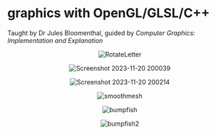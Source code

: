 # graphics with OpenGL/GLSL/C++
Taught by Dr Jules Bloomenthal, guided by *Computer Graphics: Implementation and Explanation*

<div align="center" width="100%">

  ![RotateLetter](https://github.com/narissatsuboi/graphics/assets/79029751/71d88fc8-8f77-4caa-8cdc-2a11acdd0c7f)
  
  ![Screenshot 2023-11-20 200039](https://github.com/narissatsuboi/graphics/assets/79029751/04c70424-478b-43b0-bf84-b3c9092bede6)
  
  ![Screenshot 2023-11-20 200214](https://github.com/narissatsuboi/graphics/assets/79029751/45e8465c-4a48-4f1a-b83e-ad7d264c8b79)
  
  ![smoothmesh](https://github.com/narissatsuboi/graphics/assets/79029751/6f70a501-a1c0-4307-a488-93ffa75e6b04)
  
  ![bumpfish](https://github.com/narissatsuboi/graphics/assets/79029751/149ecf66-c947-446d-848b-f62fc622462a)
  
  ![bumpfish2](https://github.com/narissatsuboi/graphics/assets/79029751/69d7452b-aa80-4dce-9f82-5d757a9da919)
  
</div>
